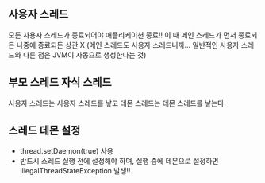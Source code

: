 ## 사용자 스레드

모든 사용자 스레드가 종료되어야 애플리케이션 종료!!
이 때 메인 스레드가 먼저 종료되든 나중에 종료되든 상관 X
(메인 스레드도 사용자 스레드니까... 일반적인 사용자 스레드와 다른 점은 JVM이 자동으로 생성한다는 것)

## 부모 스레드 자식 스레드
사용자 스레드는 사용자 스레드를 낳고
데몬 스레드는 데몬 스레드를 낳는다

## 스레드 데몬 설정
- thread.setDaemon(true) 사용
- 반드시 스레드 실행 전에 설정해야 하며, 실행 중에 데몬으로 설정하면 IllegalThreadStateException 발생!!